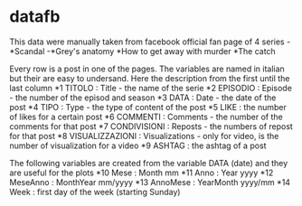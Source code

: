 # datafb
This data were manually taken from facebook official fan page of 4 series
-*Scandal
-*Grey's anatomy
*How to get away with murder
*The catch

Every row is a post in one of the pages.
The variables are named in italian but their are easy to undersand. Here the description from the first until the last column
*1 TITOLO : Title - the name of the serie
*2 EPISODIO : Episode - the number of the episod and season
*3 DATA : Date - the date of the post
*4 TIPO : Type - the type of content of the post
*5 LIKE : the number of likes for a certain post
*6 COMMENTI : Comments - the number of the comments for that post
*7 CONDIVISIONI : Reposts - the numbers of repost for that post
*8 VISUALIZZAZIONI : Visualizations - only for video, is the number of visualization for a video
*9 ASHTAG : the ashtag of a post

The following variables are created from the variable DATA (date) and they are useful for the plots 
*10 Mese : Month mm 
*11 Anno : Year yyyy
*12 MeseAnno : MonthYear mm/yyyy
*13 AnnoMese : YearMonth yyyy/mm
*14 Week : first day of the week (starting Sunday)
